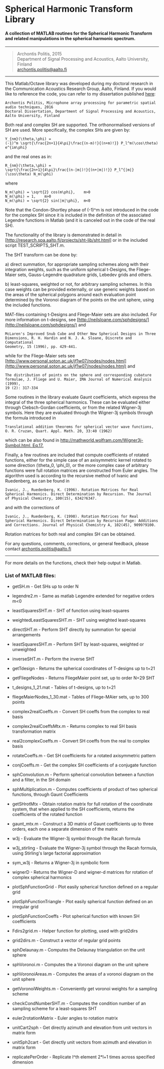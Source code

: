 # Spherical Harmonic Transform Library

#### A collection of MATLAB routines for the Spherical Harmonic Transform and related manipulations in the spherical harmonic spectrum.

---
>    Archontis Politis, 2015  
>    Department of Signal Processing and Acoustics, Aalto University, Finland  
>    archontis.politis@aalto.fi
---

This Matlab/Octave library was developed during my doctoral research in the Communication Acoustics Research Group, Aalto, Finland. If you would like to reference the code, you can refer to my dissertation published [here](https://aaltodoc.aalto.fi/handle/123456789/22499):

    Archontis Politis, Microphone array processing for parametric spatial audio techniques, 2016
    Doctoral Dissertation, Department of Signal Processing and Acoustics, Aalto University, Finland

Both real and complex SH are supported. The orthonormalised versions of SH
are used. More specifically, the complex SHs are given by:

    Y_{nm}(\theta,\phi) =
    (-1)^m \sqrt{\frac{2n+1}{4\pi}\frac{(n-m)!}{(n+m)!}} P_l^m(\cos\theta) e^{im\phi}

and the real ones as in:

    R_{nm}(\theta,\phi) = 
    \sqrt{\frac{2n+1}{4\pi}\frac{(n-|m|)!}{(n+|m|)!}} P_l^{|m|}(\cos\theta) N_m(\phi)
  
where

    N_m(\phi) = \sqrt{2} cos(m\phi},    m>0
    N_m(\phi) = 1,    m>0
    N_m(\phi) = \sqrt{2} sin(|m|\phi},  m<0

Note that the Condon-Shortley phase of (-1)^m is not introduced in the code for
the complex SH since it is included in the definition of the associated 
Legendre functions in Matlab (and it is canceled out in the code of the real SH).

The functionality of the library is demonstrated in detail in [http://research.spa.aalto.fi/projects/sht-lib/sht.html]
or in the included script TEST_SCRIPTS_SHT.m.

The SHT transform can be done by:

a) direct summation, for appropriate sampling schemes along with their
integration weights, such as the uniform spherical t-Designs, the Fliege-Maier
sets, Gauss-Legendre quadrature grids, Lebedev grids and others.

b) least-squares, weighted or not, for arbitrary sampling schemes. In this
case weights can be provided externally, or use generic weights based on the
areas of the spherical polygons around each evaluation point determined by
the Voronoi diagram of the points on the unit sphere, using the included
functions.

MAT-files containing t-Designs and Fliege-Maier sets are also included.
For more information on t-designs, see [http://neilsloane.com/sphdesigns/](http://neilsloane.com/sphdesigns/) and

    McLaren's Improved Snub Cube and Other New Spherical Designs in Three
    Dimensions, R. H. Hardin and N. J. A. Sloane, Discrete and Computational
    Geometry, 15 (1996), pp. 429-441.

while for the Fliege-Maier sets see [http://www.personal.soton.ac.uk/jf1w07/nodes/nodes.html](http://www.personal.soton.ac.uk/jf1w07/nodes/nodes.html) and

    The distribution of points on the sphere and corresponding cubature
    formulae, J. Fliege and U. Maier, IMA Journal of Numerical Analysis (1999),
    19 (2): 317-334

Some routines in the library evaluate Gaunt coefficients, which express the
integral of the three spherical harmonics. These can be evaluated either
through Clebsch-Gordan coefficients, or from the related Wigner-3j symbols.
Here they are evaluated through the Wigner-3j symbols through the formula
introduced in

    Translational addition theorems for spherical vector wave functions,
    O. R. Cruzan, Quart. Appl. Math. 20, 33:40 (1962)

which can be also found in [http://mathworld.wolfram.com/Wigner3j-Symbol.html, Eq.17.](http://mathworld.wolfram.com/Wigner3j-Symbol.html)

Finally, a few routines are included that compute coefficients of 
rotated functions, either for the simple case of an axisymmetric kernel 
rotated to some direction (\theta_0, \phi_0), or the more complex case of 
arbitrary functions were full rotation matrices are constructed from Euler 
angles. The algorithm used is according to the recursive method of Ivanic and 
Ruedenberg, as can be found in

    Ivanic, J., Ruedenberg, K. (1996). Rotation Matrices for Real 
    Spherical Harmonics. Direct Determination by Recursion. The Journal 
    of Physical Chemistry, 100(15), 6342?6347.

and with the corrections of

    Ivanic, J., Ruedenberg, K. (1998). Rotation Matrices for Real 
    Spherical Harmonics. Direct Determination by Recursion Page: Additions 
    and Corrections. Journal of Physical Chemistry A, 102(45), 9099?9100.

Rotation matrices for both real and complex SH can be obtained.

For any questions, comments, corrections, or general feedback, please
contact archontis.politis@aalto.fi

---

For more details on the functions, check their help output in Matlab.

### List of MATLAB files:

* getSH.m                   -   Get SHs up to order N
* legendre2.m               -   Same as matlab Legendre extended for negative orders m<0
* leastSquaresSHT.m         -   SHT of function using least-squares
* weightedLeastSquaresSHT.m -   SHT using weighted least-squares
* directSHT.m               -   Perform SHT directly by summation for special arrangements
* leastSquaresSHT.m         -   Perform SHT by least-squares, weighted or unweighted
* inverseSHT.m              -   Perform the inverse SHT
* getTdesign                -   Returns the spherical coordinates of T-designs up to t=21
* getFliegeNodes            -   Returns FliegeMaier point set, up to order N=29 SHT

* t_designs_1_21.mat          -   Tables of t-designs, up to t=21
* fliegeMaierNodes_1_30.mat   -   Tables of Fliege-MAier sets, up to 300 points

* complex2realCoeffs.m      -   Convert SH coeffs from the complex to real basis
* complex2realCoeffsMtx.m    -   Returns complex to real SH basis transformation matrix
* real2complexCoeffs.m      -   Convert SH coeffs from the real to complex basis
* rotateCoeffs.m            -   Get SH coefficients for a rotated axisymmetric 
                                pattern
* conjCoeffs.m              -   Get the complex SH coefficients of a conjugate 
                                function
* sphConvolution.m          -   Perform spherical convolution between a function 
                                and a filter, in the SH domain
* sphMultiplication.m       -   Computes coefficients of product of two spherical 
                                functions, through Gaunt Coefficients
* getSHrotMtx               -   Obtain rotation matrix for full rotation of the 
                                coordinate system, that when applied to the SH 
                                coefficients, returns the coefficients of the 
                                rotated function

* gaunt_mtx.m   -	Construct a 3D matrix of Gaunt coefficients up to three 
                    orders, each one a separate dimension of the matrix
* w3j           -   Evaluate the Wigner-3j symbol through the Racah formula
* w3j_stirling  -   Evaluate the Wigner-3j symbol through the Racah formula, 
                    using Stirling's large factorial approximation
* sym_w3j       -   Returns a Wigner-3j in symbolic form
* wignerD       -   Returns the Wigner-D and wigner-d matrices for rotation of 
                    complex spherical harmonics

* plotSphFunctionGrid     - Plot easily spherical function defined on a regular 
                            grid
* plotSphFunctionTriangle - Plot easily spherical function defined on an 
                            irregular grid
* plotSphFunctionCoeffs   - Plot spherical function with known SH coefficients

* Fdirs2grid.m          -	Helper function for plotting, used with grid2dirs
* grid2dirs.m           -	Construct a vector of regular grid points
* sphDelaunay.m         -	Computes the Delaunay triangulation on the unit sphere
* sphVoronoi.m          -	Computes the a Voronoi diagram on the unit sphere
* sphVoronoiAreas.m     -   Computes the areas of a voronoi diagram on the
                            unit sphere
* getVoronoiWeights.m   -   Conveniently get voronoi weights for a sampling scheme
* checkCondNumberSHT.m  -   Computes the condition number of an sampling scheme
                            for a least-squares SHT
* euler2rotationMatrix  -   Euler angles to rotation matrix
* unitCart2sph          -   Get directly azimuth and elevation from unit vectors in matrix form
* unitSph2cart          -   Get directly unit vectors from azimuth and elevation in matrix form
* replicatePerOrder     -   Replicate l^th element 2*l+1 times across specified dimension
